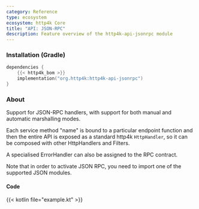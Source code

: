 ```yaml
---
category: Reference
type: ecosystem
ecosystem: http4k Core
title: "API: JSON-RPC"
description: Feature overview of the http4k-api-jsonrpc module
---
```



### Installation (Gradle)

```kotlin
dependencies {
    {{< http4k_bom >}}
    implementation("org.http4k:http4k-api-jsonrpc")
}
```

### About

Support for JSON-RPC handlers, with support for both manual and automatic marshalling modes.

Each service method "name" is bound to a particular endpoint function and then the entire API is 
exposed as a standard http4k `HttpHandler`, so it can be composed with other HttpHandlers and Filters.

A specialised ErrorHandler can also be assigned to the RPC contract.

Note that in order to activate JSON RPC, you need to import one of the supported JSON modules.

#### Code

{{< kotlin file="example.kt" >}}

